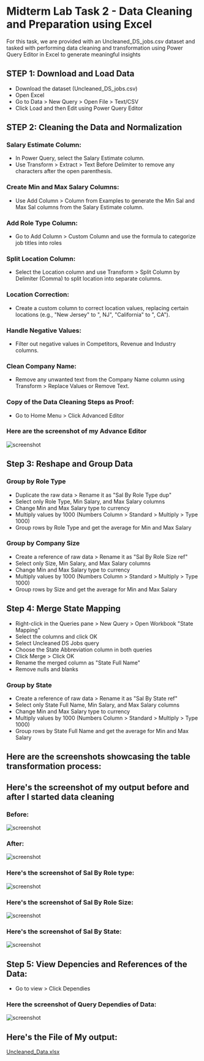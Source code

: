 # Midterm Lab Task 2 - Data Cleaning and Preparation using Excel
For this task, we are provided with an Uncleaned_DS_jobs.csv dataset and tasked with performing data cleaning and transformation using Power Query Editor in Excel to generate meaningful insights 
## STEP 1: Download and Load Data  
- Download the dataset (Uncleaned_DS_jobs.csv)  
- Open Excel  
- Go to Data > New Query > Open File > Text/CSV  
- Click Load and then Edit using Power Query Editor  
## STEP 2: Cleaning the Data and Normalization 
### Salary Estimate Column:
- In Power Query, select the Salary Estimate column.
- Use Transform > Extract > Text Before Delimiter to remove any characters after the open parenthesis.
### Create Min and Max Salary Columns:
- Use Add Column > Column from Examples to generate the Min Sal and Max Sal columns from the Salary Estimate column.
### Add Role Type Column:
- Go to Add Column > Custom Column and use the formula to categorize job titles into roles
### Split Location Column:
- Select the Location column and use Transform > Split Column by Delimiter (Comma) to split location into separate columns.
### Location Correction:
- Create a custom column to correct location values, replacing certain locations (e.g., "New Jersey" to ", NJ", "California" to ", CA").
### Handle Negative Values:
- Filter out negative values in Competitors, Revenue and Industry columns.
### Clean Company Name:
- Remove any unwanted text from the Company Name column using Transform > Replace Values or Remove Text.
### Copy of the Data Cleaning Steps as Proof:
- Go to Home Menu > Click Advanced Editor
### Here are the screenshot of my Advance Editor
![screenshot](Images/Advance%20Editor.PNG)
## Step 3: Reshape and Group Data
### Group by Role Type  
- Duplicate the raw data > Rename it as "Sal By Role Type dup"  
- Select only Role Type, Min Salary, and Max Salary columns  
- Change Min and Max Salary type to currency  
- Multiply values by 1000 (Numbers Column > Standard > Multiply > Type 1000)  
- Group rows by Role Type and get the average for Min and Max Salary  
### Group by Company Size  
- Create a reference of raw data > Rename it as "Sal By Role Size ref"  
- Select only Size, Min Salary, and Max Salary columns  
- Change Min and Max Salary type to currency  
- Multiply values by 1000 (Numbers Column > Standard > Multiply > Type 1000)
- Group rows by Size and get the average for Min and Max Salary
## Step 4: Merge State Mapping
- Right-click in the Queries pane > New Query > Open Workbook "State Mapping"  
- Select the columns and click OK  
- Select Uncleaned DS Jobs query  
- Choose the State Abbreviation column in both queries  
- Click Merge > Click OK  
- Rename the merged column as "State Full Name"  
- Remove nulls and blanks
### Group by State  
- Create a reference of raw data > Rename it as "Sal By State ref"  
- Select only State Full Name, Min Salary, and Max Salary columns  
- Change Min and Max Salary type to currency  
- Multiply values by 1000 (Numbers Column > Standard > Multiply > Type 1000)
- Group rows by State Full Name and get the average for Min and Max Salary
## Here are the screenshots showcasing the table transformation process:
## Here's the screenshot of my output before and after I started data cleaning
### Before:
![screenshot](Images/Uncleaned.PNG)
### After:
![screenshot](Images/Cleaned%20Data.PNG)
### Here's the screenshot of Sal By Role type:
![screenshot](Images/Role%20Type.PNG)
### Here's the screenshot of Sal By Role Size:
![screenshot](Images/Role%20Size.PNG)
### Here's the screenshot of Sal By State:
![screenshot](Images/State.PNG)
## Step 5: View Depencies and References of the Data:
- Go to view > Click Dependies
### Here the screenshot of Query Dependies of Data:
![screenshot](Images/Depencies.PNG)
## Here's the File of My output:
[Uncleaned_Data.xlsx](https://github.com/user-attachments/files/19233693/Uncleaned_Data.xlsx)
